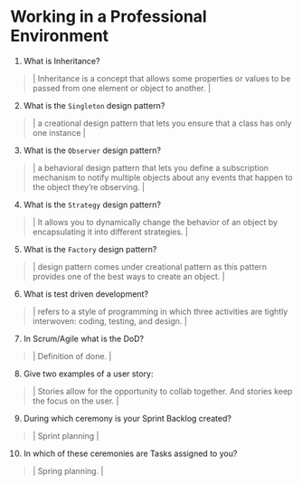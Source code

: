 # Working in a Professional Environment
01. What is Inheritance?

> | Inheritance is a concept that allows some properties or values to be passed from one element or object to another. |

02. What is the `Singleton` design pattern?

> |  a creational design pattern that lets you ensure that a class has only one instance |

03. What is the `Observer` design pattern?

> | a behavioral design pattern that lets you define a subscription mechanism to notify multiple objects about any events that happen to the object they’re observing. |

04. What is the `Strategy` design pattern?

> | It allows you to dynamically change the behavior of an object by encapsulating it into different strategies. |

05. What is the `Factory` design pattern?

> | design pattern comes under creational pattern as this pattern provides one of the best ways to create an object. |

06. What is test driven development?

> | refers to a style of programming in which three activities are tightly interwoven: coding, testing, and design. |

07. In Scrum/Agile what is the DoD?

> | Definition of done. |

08. Give two examples of a user story:

> | Stories allow for the opportunity to collab together. And stories keep the focus on the user. |

09. During which ceremony is your Sprint Backlog created?

> | Sprint planning |

10. In which of these ceremonies are Tasks assigned to you?

> | Spring planning. |

